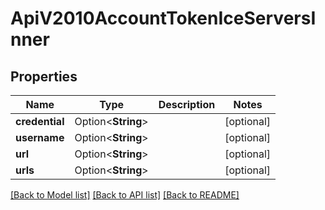 # ApiV2010AccountTokenIceServersInner

## Properties

Name | Type | Description | Notes
------------ | ------------- | ------------- | -------------
**credential** | Option<**String**> |  | [optional]
**username** | Option<**String**> |  | [optional]
**url** | Option<**String**> |  | [optional]
**urls** | Option<**String**> |  | [optional]

[[Back to Model list]](../README.md#documentation-for-models) [[Back to API list]](../README.md#documentation-for-api-endpoints) [[Back to README]](../README.md)


